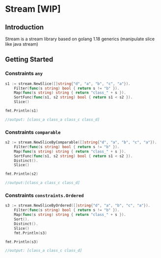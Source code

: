# Stream [WIP]

## Introduction

Stream is a stream library based on golang 1.18 generics (manipulate slice like java stream)

## Getting Started

### Constraints `any`

```go
s1 := stream.NewSlice([]string{"d", "a", "b", "c", "a"}).
    Filter(func(s string) bool { return s != "b" }).
    Map(func(s string) string { return "class_" + s }).
    SortFunc(func(s1, s2 string) bool { return s1 < s2 }).
    Slice()

fmt.Println(s1)

//output: [class_a class_a class_c class_d]
```

### Constraints `comparable`

```go
s2 := stream.NewSliceByComparable([]string{"d", "a", "b", "c", "a"}).
    Filter(func(s string) bool { return s != "b" }).
    Map(func(s string) string { return "class_" + s }).
    SortFunc(func(s1, s2 string) bool { return s1 < s2 }).
    Distinct().
    Slice()

fmt.Println(s2)

//output:[class_a class_c class_d]
```

### Constraints `constraints.Ordered`

```go
s3 := stream.NewSliceByOrdered([]string{"d", "a", "b", "c", "a"}).
    Filter(func(s string) bool { return s != "b" }).
    Map(func(s string) string { return "class_" + s }).
    Sort().
    Distinct().
    Slice()
    fmt.Println(s3)

fmt.Println(s3)

//output: [class_a class_c class_d]
```

